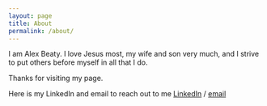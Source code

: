 ```yaml
---
layout: page
title: About
permalink: /about/
---
```


I am Alex Beaty. I love Jesus most, my wife and son very much, and I strive to put others before myself in all that I do.

Thanks for visiting my page.

Here is my LinkedIn and email to reach out to me
[LinkedIn][li-profile] /
[email](mailto:acbh2023@proton.me)


[li-profile]: https://www.linkedin.com/in/alexbeaty77
